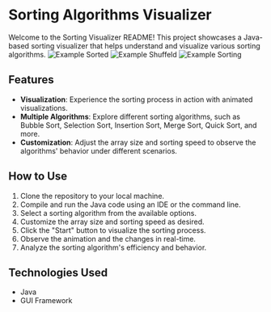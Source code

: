 # Sorting Algorithms Visualizer

Welcome to the Sorting Visualizer README! This project showcases a Java-based sorting visualizer that helps understand and visualize various sorting algorithms.
![Example Sorted](https://imgur.com/oY3wgYG.png)
![Example Shuffeld](https://imgur.com/QD7xQm6.png)
![Example Sorting](https://imgur.com/vGwONhl.png)

## Features

- **Visualization**: Experience the sorting process in action with animated visualizations.
- **Multiple Algorithms**: Explore different sorting algorithms, such as Bubble Sort, Selection Sort, Insertion Sort, Merge Sort, Quick Sort, and more.
- **Customization**: Adjust the array size and sorting speed to observe the algorithms' behavior under different scenarios.

## How to Use

1. Clone the repository to your local machine.
2. Compile and run the Java code using an IDE or the command line.
3. Select a sorting algorithm from the available options.
4. Customize the array size and sorting speed as desired.
5. Click the "Start" button to visualize the sorting process.
6. Observe the animation and the changes in real-time.
7. Analyze the sorting algorithm's efficiency and behavior.

## Technologies Used

- Java
- GUI Framework 
